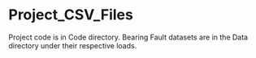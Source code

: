 # Project_CSV_Files
Project code is in Code directory.
Bearing Fault datasets are in the Data directory under their respective loads.
